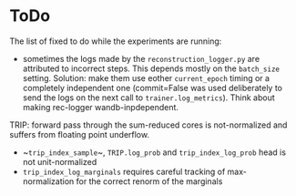 # ToDo

The list of fixed to do while the experiments are running:
* sometimes the logs made by the `reconstruction_logger.py` are attributed to incorrect steps. This depends mostly on the `batch_size` setting. Solution: make them use eother `current_epoch` timing or a completely independent one (commit=False was used deliberately to send the logs on the next call to `trainer.log_metrics`). Think about making rec-logger wandb-inpdependent.

TRIP: forward pass through the sum-reduced cores is not-normalized and suffers from floating point underflow.
* ~`trip_index_sample`~, `TRIP.log_prob` and `trip_index_log_prob` head is not unit-normalized
* `trip_index_log_marginals` requires careful tracking of max-normalization for the correct renorm of the marginals
